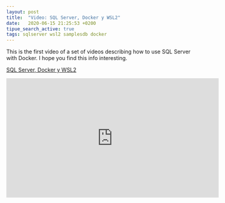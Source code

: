 ```yaml
---
layout: post
title:  "Video: SQL Server, Docker y WSL2"
date:   2020-06-15 21:25:53 +0200
tipue_search_active: true
tags: sqlserver wsl2 samplesdb docker
---
```


This is the first video of a set of videos describing how to use SQL Server with Docker. I hope you find this info interesting.

[SQL Server, Docker y WSL2](https://youtu.be/u5NXXssT1jI)

<iframe width="560" height="315" src="https://www.youtube.com/embed/u5NXXssT1jI" frameborder="0" allow="accelerometer; autoplay; encrypted-media; gyroscope; picture-in-picture" allowfullscreen></iframe>

<script src="https://apis.google.com/js/platform.js"></script>

<div class="g-ytsubscribe" data-channelid="UCYboHnN6tvFfHqPWZWY82AQ" data-layout="default" data-count="default"></div>

